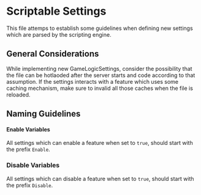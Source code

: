 # Scriptable Settings

This file attemps to establish some guidelines when defining new settings which are parsed by the scripting engine.

## General Considerations

While implementing new GameLogicSettings, consider the possibility that the file can be hotlaoded after the server starts and code according to that assumption.
If the settings interacts with a feature which uses some caching mechanism, make sure to invalid all those caches when the file is reloaded.

## Naming Guidelines

#### Enable Variables

All settings which can enable a feature when set to `true`, should start with the prefix `Enable`.

### Disable Variables

All settings which can disable a feature when set to `true`, should start with the prefix `Disable`.
